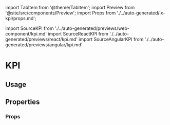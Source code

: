 <!--
SPDX-FileCopyrightText: 2022 Siemens AG

SPDX-License-Identifier: MIT
-->

import TabItem from '@theme/TabItem';
import Preview from '@site/src/components/Preview';
import Props from './../auto-generated/ix-kpi/props.md';

import SourceKPI from './../auto-generated/previews/web-component/kpi.md'
import SourceReactKPI from './../auto-generated/previews/react/kpi.md'
import SourceAngularKPI from './../auto-generated/previews/angular/kpi.md'

# KPI

## Usage

<Preview name="kpi" height="35rem">
  <TabItem value="javascript">
    <SourceKPI />
  </TabItem>
  <TabItem value="react">
    <SourceReactKPI />
  </TabItem>
  <TabItem value="angular">
    <SourceAngularKPI />
  </TabItem>
</Preview>

## Properties

### Props

<Props />

